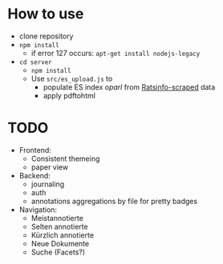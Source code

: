 # How to use

* clone repository
* `npm install`
  * if error 127 occurs: `apt-get install nodejs-legacy`
* `cd server`
  * `npm install`
  * Use `src/es_upload.js` to
    * populate ES index *oparl* from [Ratsinfo-scraped](https://github.com/offenesdresden/ratsinfo-scraper) data
    * apply pdftohtml


# TODO

* Frontend:
  * Consistent themeing
  * paper view
* Backend:
  * journaling
  * auth
  * annotations aggregations by file for pretty badges
* Navigation:
  * Meistannotierte
  * Selten annotierte
  * Kürzlich annotierte
  * Neue Dokumente
  * Suche (Facets?)

